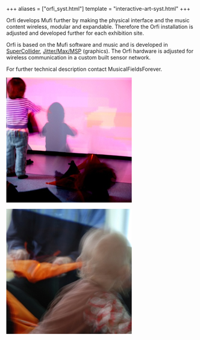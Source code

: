 +++
aliases = ["orfi_syst.html"]
template = "interactive-art-syst.html"
+++

Orfi develops Mufi further by making the physical interface and the music content wireless, modular and expandable. Therefore the Orfi installation is adjusted and developed further for each exhibition site.

Orfi is based on the Mufi software and music and is developed in [SuperCollider](https://supercollider.github.io), [Jitter/Max/MSP](https://cycling74.com) (graphics). The Orfi hardware is adjusted for wireless communication in a custom built sensor network.

For further technical description contact MusicalFieldsForever.


<!-- break -->


![Leo and Oliver dance with Orfi](/images/ORFI-MFF-05.jpg)

![Alina and her father plays in Orfi](/images/ORFI-MFF-06.jpg)
